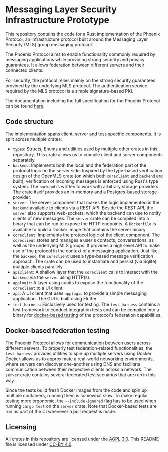<!--
SPDX-FileCopyrightText: 2024 Phoenix R&D GmbH <hello@phnx.im>

SPDX-License-Identifier: CC-BY-SA-4.0
-->

# Messaging Layer Security Infrastructure Prototype

This repository contains the code for a Rust implementation of the Phoenix
Protocol, an infrastructure protocol built around the Messaging Layer Security
(MLS) group messaging protocol.

The Phoenix Protocol aims to enable functionality commonly required by messaging
applications while providing strong security and privacy guarantees. It allows
federation between different servers and their connected clients.

For security, the protocol relies mainly on the strong security guarantees
provided by the underlying MLS protocol. The authentication service required by
the MLS protocol is a simple signature-based PKI.

The documentation including the full specification for the Phoenix Protocol can
be found [here](https://docs.phnx.im).

## Code structure

The implementation spans client, server and test-specific components. It is
split across multiple crates:

- `types`: Structs, Enums and utilities used by multiple other crates in this
  repository. This crate allows us to compile client and server components
  separately.
- `backend`: Implements both the local and the federation part of the protocol
  logic on the server side. Inspired by the type-based verification design of
  the OpenMLS crate (on which both `coreclient` and `backend` are built),
  verification of incoming messages is enforced using Rust's type system. The
  `backend` is written to work with arbitrary storage providers. The crate
  itself provides an in-memory and a Postgres-based storage provider.
- `server`: The server component that makes the logic implemented in the
  `backend` available to clients via a REST API. Beside the REST API, the `server`
  also supports web-sockets, which the backend can use to notify clients of new
  messages. The `server` crate can be compiled into a binary that can be run to
  expose the HTTP endpoints. A `Dockerfile` is available to build a Docker image
  that contains the server binary.
- `coreclient`: Implements the protocol logic of the client component. The
  `coreclient` stores and manages a user's contacts, conversations, as well as
  the underlying MLS groups. It provides a high-level API to make use of the
  protocol in the context of a messaging application. Just like the `backend`,
  the `coreclient` uses a type-based message verification approach. The crate
  can be used to instantiate and persist (via Sqlite) multiple clients
  parallely.
- `apiclient`: A shallow layer that the `coreclient` calls to interact with the
  `backend` via the `server` using HTTP(s).
- `applogic`: A layer using cubits to expose the functionality of the
  `coreclient` to a UI client.
- `app`: A UI client that uses `applogic` to provide a simple messaging
  application. The GUI is built using Flutter.
- `test_harness`: Exclusively used for testing. The `test_harness` contains a
  test framework to conduct integration tests and can be compiled into a binary
  for [docker-based testing](#docker-based-federation-testing) of the protocol's
  federation capabilities.

## Docker-based federation testing

The Phoenix Protocol allows for communication between users across different
servers. To properly test federation-related functionalities, the `test_harness`
provides utilities to spin up multiple servers using Docker. Docker allows us to
approximate a real-world networking environments, where servers can discover
one-another using DNS and facilitate communication between their respective
clients across a network. The `server` crate contains several federated test
scenarios that are run in this way.

Since the tests build fresh Docker images from the code and spin up multiple
containers, running them is somewhat slow. To make regular testing more
ergonomic, the `--include-ignored` flag has to be used when running `cargo test`
on the `server` crate. Note that Docker-based tests are run as part of the CI
whenever a pull request is made.

## Licensing

All crates in this repository are licensed under the [AGPL
3.0](https://www.gnu.org/licenses/agpl-3.0.html). This README file is licensed
under [CC-BY 4.0](https://creativecommons.org/licenses/by/4.0/).
